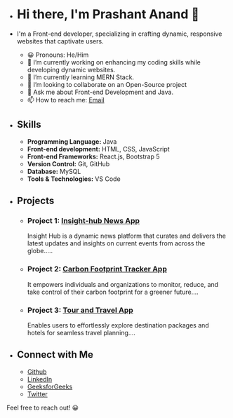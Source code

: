 - # Hi there, I'm Prashant Anand 👋

- I'm a Front-end developer, specializing in crafting dynamic, responsive websites that captivate users. 

  - 😀 Pronouns: He/Him
  - 🔭 I’m currently working on enhancing my coding skills while developing dynamic websites.
  - 🌱 I’m currently learning MERN Stack.
  - 👯 I’m looking to collaborate on an Open-Source project
  - 💬 Ask me about Front-end Development and Java.
  - 📫 How to reach me: [Email](mailto:prashantanandcse2025@gmail.com)
    <!--  - ⚡ **Personal Website:** [Portfolio](link). -->

- ## Skills
  - **Programming Language:** Java 
  - **Front-end development:** HTML, CSS, JavaScript 
  - **Front-end Frameworks:** React.js, Bootstrap 5
  - **Version Control:** Git, GitHub
  - **Database:** MySQL 
  - **Tools & Technologies:** VS Code

- ## Projects
  - ### Project 1: [Insight-hub News App](https://insight-hub-green.vercel.app/ )
     Insight Hub is a dynamic news platform that curates and delivers the latest updates and insights on current events from across the globe.....
  - ### Project 2: [Carbon Footprint Tracker App](https://carbon-footprint-tracker-rho.vercel.app/)
     It empowers individuals and organizations to monitor, reduce, and take control of their carbon footprint for a greener future....
  - ### Project 3: [Tour and Travel App]( https://659b0dc3482624d15119b69b--endearing-rugelach-0c6e02.netlify.app/ )
     Enables users to effortlessly explore destination packages and hotels for seamless travel planning....

- ## Connect with Me
  - [Github](https://github.com/PrashantAnand03)
  - [LinkedIn](https://www.linkedin.com/in/prashantanand03/)
  - [GeeksforGeeks](https://auth.geeksforgeeks.org/user/prashantanand03)
  - [Twitter](https://twitter.com/PrashanAnand)

Feel free to reach out! 😀

    

